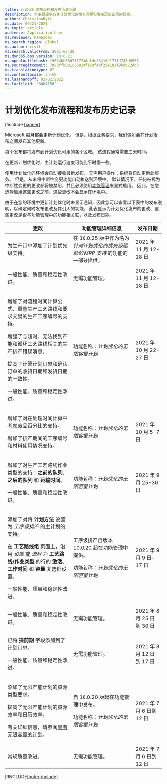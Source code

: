 ```yaml
---
title: 计划优化发布流程和发布历史记录
description: 本主题提供有关计划优化的发布流程和发布历史记录的信息。
author: ChristianRytt
ms.date: 09/21/2021
ms.topic: article
audience: Application User
ms.reviewer: kamaybac
ms.search.region: Global
ms.author: crytt
ms.search.validFrom: 2021-07-28
ms.dyn365.ops.version: 10.0.21
ms.openlocfilehash: f9674bb68d7f577a6efdef3416d1731d743d0555
ms.sourcegitcommit: 7893ffb081c36838f110fadf29a183f9bdb72dd3
ms.translationtype: HT
ms.contentlocale: zh-CN
ms.lasthandoff: 02/02/2022
ms.locfileid: "8087158"
---
```

# <a name="planning-optimization-release-process-and-release-history"></a>计划优化发布流程和发布历史记录

[!include [banner](../../includes/banner.md)]

Microsoft 每月都会更新计划优化。 但是，根据业务要求，我们偶尔会在计划发布之间发布其他更新。

每个发布都将发布到计划优化可用的各个区域。 该流程通常需要三天时间。

在更新计划优化时，主计划运行速度可能比平时慢一些。

使用计划优化的环境会自动接收最新发布。 无需用户操作：系统将自动更新此服务。 但是，从未将中断性变更功能自动推送到环境中。 默认情况下，任何被视为中断性变更的更改都将被禁用，并且必须使用[功能管理](../../../fin-ops-core/fin-ops/get-started/feature-management/feature-management-overview.md)来显式启用。 因此，在您选择启用这些更改之前，这些更改不会显示在环境中。

由于在您的环境中更新计划优化时未显示通知，因此您可以查看以下表中的发布说明，以确定何时发布更改及其引入的功能。 此表显示为计划优化发布的更改、这些更改是否与功能管理中的功能相关联，以及发布日期。

| 更改 | 功能管理详细信息 | 发布日期 |
|---|---|---|
| <p>为生产订单添加了计划优先级支持。 | 在 10.0.25 版中作为名为 *针对计划优化的优先级驱动的 MRP 支持* 的功能的一部分提供。 | 2021 年 11 月 12-18 日 |
| <p>一般性能、质量和稳定性改进。 | 无需功能管理。 | 2021 年 11 月 12-18 日 |
| <p>增加了对流程时间计算公式、重叠生产工艺路线和要求交易的生产工序编号的支持。</p><p>增强了与超时、无法找到产能和循环工艺路线相关的生产排产错误消息。</p><p>提高了计算计划订单和确认订单的收货日期和发货日期的一致性。</p><p>一般性能、质量和稳定性改进。 | 功能名称：*计划优化的无限容量计划* | 2021 年 10 月 22-27 日 |
| <p>增加了对在处理时间计算中考虑废品百分比的支持。</p><p>增加了排产期间的工序编号和材料使用情况支持。 | 功能名称：*计划优化的无限容量计划* | 2021 年 10 月 5-7 日 |
| <p>增加了对生产工艺路线作业类型的支持：**之前的队列**、**之后的队列** 和 **运输时间**。</p><p>一般性能、质量和稳定性改进。 | 功能名称：*计划优化的无限容量计划* | 2021 年 9 月 25-30 日 |
| <p>添加了对将 **计划方法** 设置为 *工序级排产* 的主计划的支持。</p><p>在 **工艺路线组** 页面上，沿用 *设置* 或 *流程* 为 **工艺路线/作业类型** 的行的 **激活**、**工作时间** 和 **容量** 复选框设置。 </p><p>一般性能、质量和稳定性改进。 | <p>工序级排产自版本 10.0.20 起在功能管理中提供。</p><p>功能名称：*计划优化的无限容量计划*</p>  | 2021 年 9 月 9 日–17 日 |
| 一般性能、质量和稳定性改进。 | 无需功能管理。 | 2021 年 8 月 25 日到 30 日 |
| <p>已将 **提前期** 字段添加到了计划订单。</p><p>一般性能、质量和稳定性改进。</p> | 无需功能管理。 | 2021 年 8 月 12 日到 17 日 |
| <p>添加了无限产能计划的资源类型要求。</p><p>提高了无限产能计划的资源效率和日历效率。</p><p>有关详细信息，请参阅[具有无限容量的计划](infinite-capacity-planning.md)。 | <p>自 10.0.20 版起在功能管理中发布。</p><p>功能名称：*计划优化的无限容量计划*</p> | 2021 年 7 月 6 日到 12 日 |
| 常规质量改进。 | 无需功能管理。 | 2021 年 7 月 6 日到 12 日 |

[!INCLUDE[footer-include](../../../includes/footer-banner.md)]
